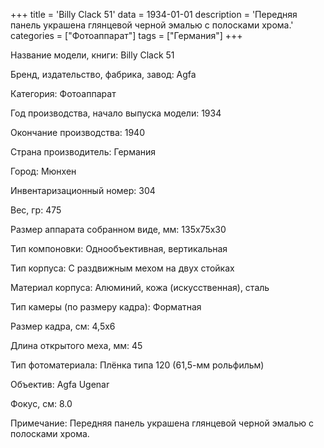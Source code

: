 +++
title = 'Billy Clack 51'
data = 1934-01-01
description = 'Передняя панель украшена глянцевой черной эмалью с полосками хрома.'
categories = ["Фотоаппарат"]
tags = ["Германия"]
+++

Название модели, книги: Billy Clack 51

Бренд, издательство, фабрика, завод: Agfa

Категория: Фотоаппарат

Год производства, начало выпуска модели: 1934

Окончание производства: 1940

Страна производитель: Германия

Город: Мюнхен

Инвентаризационный номер: 304

Вес, гр: 475

Размер аппарата  собранном виде, мм: 135x75x30

Тип компоновки: Однообъективная, вертикальная

Тип корпуса: С раздвижным мехом на двух стойках

Материал корпуса: Алюминий, кожа (искусственная), сталь

Тип камеры (по размеру кадра): Форматная

Размер кадра, см: 4,5x6

Длина открытого меха, мм: 45

Тип фотоматериала: Плёнка типа 120 (61,5-мм рольфильм)

Объектив: Agfa Ugenar

Фокус, см: 8.0

Примечание: Передняя панель украшена глянцевой черной эмалью с полосками хрома.

